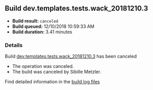 ## Build dev.templates.tests.wack_20181210.3
- **Build result:** `canceled`
- **Build queued:** 12/10/2018 10:59:33 AM
- **Build duration:** 3.41 minutes
### Details
Build [dev.templates.tests.wack_20181210.3](https://winappstudio.visualstudio.com/web/build.aspx?pcguid=a4ef43be-68ce-4195-a619-079b4d9834c2&builduri=vstfs%3a%2f%2f%2fBuild%2fBuild%2f26716) has been canceled

+ The operation was canceled.
+ The build was canceled by Sibille Metzler.

Find detailed information in the [build log files](https://uwpctdiags.blob.core.windows.net/buildlogs/dev.templates.tests.wack_20181210.3_logs.zip)
